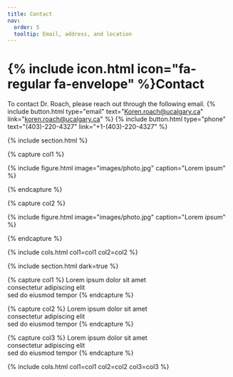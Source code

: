 ```yaml
---
title: Contact
nav:
  order: 5
  tooltip: Email, address, and location
---
```


# {% include icon.html icon="fa-regular fa-envelope" %}Contact

To contact Dr. Roach, please reach out through the following email.
{%
  include button.html
  type="email"
  text="Koren.roach@ucalgary.ca"
  link="koren.roach@ucalgary.ca"
%}
{%
  include button.html
  type="phone"
  text="(403)-220-4327"
  link="+1-(403)-220-4327"
%}

{% include section.html %}

{% capture col1 %}

{%
  include figure.html
  image="images/photo.jpg"
  caption="Lorem ipsum"
%}

{% endcapture %}

{% capture col2 %}

{%
  include figure.html
  image="images/photo.jpg"
  caption="Lorem ipsum"
%}

{% endcapture %}

{% include cols.html col1=col1 col2=col2 %}

{% include section.html dark=true %}

{% capture col1 %}
Lorem ipsum dolor sit amet  
consectetur adipiscing elit  
sed do eiusmod tempor
{% endcapture %}

{% capture col2 %}
Lorem ipsum dolor sit amet  
consectetur adipiscing elit  
sed do eiusmod tempor
{% endcapture %}

{% capture col3 %}
Lorem ipsum dolor sit amet  
consectetur adipiscing elit  
sed do eiusmod tempor
{% endcapture %}

{% include cols.html col1=col1 col2=col2 col3=col3 %}
